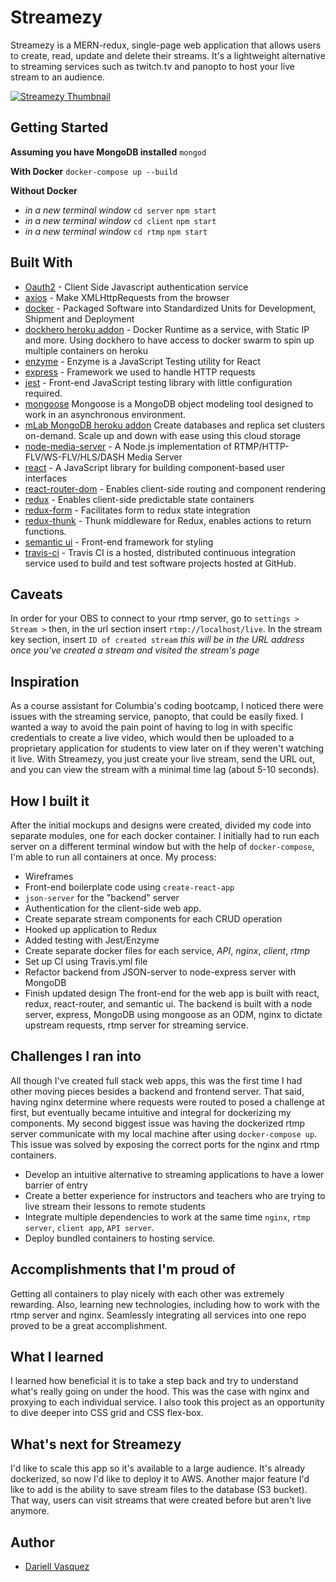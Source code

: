 # Streamezy

Streamezy is a MERN-redux, single-page web application that allows users to create, read, update and delete their streams. It's a lightweight alternative to streaming services such as twitch.tv and panopto to host your live stream to an audience.

[![Streamezy Thumbnail](https://res.cloudinary.com/dquez/image/upload/v1550112111/Streamezy_y0iwuw.png)](https://youtu.be/wfCMtPluhVY)

## Getting Started
**Assuming you have MongoDB installed** `mongod`


**With Docker**
`docker-compose up --build`

**Without Docker**
* *in a new terminal window* `cd server` `npm start`
* *in a new terminal window* `cd client` `npm start`
* *in a new terminal window* `cd rtmp` `npm start`

## Built With

* [Oauth2](https://developers.google.com/identity/protocols/OAuth2) - Client Side Javascript authentication service
* [axios](https://www.npmjs.com/package/axios) - Make XMLHttpRequests from the browser
* [docker](https://www.docker.com) - Packaged Software into Standardized Units for Development, Shipment and Deployment
* [dockhero heroku addon](https://elements.heroku.com/addons/dockhero) - Docker Runtime as a service, with Static IP and more. Using dockhero to have access to docker swarm to spin up multiple containers on heroku
* [enzyme](https://airbnb.io/enzyme/) - Enzyme is a JavaScript Testing utility for React
* [express](https://www.npmjs.com/package/express) - Framework we used to handle HTTP requests
* [jest](https://jestjs.io/) - Front-end JavaScript testing library with little configuration required. 
* [mongoose](https://www.npmjs.com/package/mongoose) Mongoose is a MongoDB object modeling tool designed to work in an asynchronous environment.
* [mLab MongoDB heroku addon](https://elements.heroku.com/addons/mongolab) Create databases and replica set clusters on-demand. Scale up and down with ease using this cloud storage
* [node-media-server](https://www.npmjs.com/package/node-media-server) - A Node.js implementation of RTMP/HTTP-FLV/WS-FLV/HLS/DASH Media Server
* [react](https://reactjs.org/) - A JavaScript library for building component-based user interfaces
* [react-router-dom](https://www.npmjs.com/package/react-router) - Enables client-side routing and component rendering
* [redux](https://redux.js.org/) - Enables client-side predictable state containers
* [redux-form](https://redux-form.com) - Facilitates form to redux state integration
* [redux-thunk](https://github.com/reduxjs/redux-thunk/) - Thunk middleware for Redux, enables actions to return functions.
* [semantic ui](https://semantic-ui.com/) - Front-end framework for styling
* [travis-ci](https://travis-ci.org) - Travis CI is a hosted, distributed continuous integration service used to build and test software projects hosted at GitHub.

## Caveats
In order for your OBS to connect to your rtmp server, go to `settings > Stream >` then, in the url section insert `rtmp://localhost/live`. In the stream key section, insert `ID of created stream` *this will be in the URL address once you've created a stream and visited the stream's page*


## Inspiration
As a course assistant for Columbia's coding bootcamp, I noticed there were issues with the streaming service, panopto, that could be easily fixed. I wanted a way to avoid the pain point of having to log in with specific credentials to create a live video, which would then be uploaded to a proprietary application for students to view later on if they weren't watching it live. With Streamezy, you just create your live stream, send the URL out, and you can view the stream with a minimal time lag (about 5-10 seconds).  

## How I built it
After the initial mockups and designs were created, divided my code into separate modules, one for each docker container. I initially had to run each server on a different terminal window but with the help of `docker-compose`, I'm able to run all containers at once.
My process:
 * Wireframes
 * Front-end boilerplate code using `create-react-app`
 * `json-server` for the "backend" server 
 * Authentication for the client-side web app.
 * Create separate stream components for each CRUD operation
 * Hooked up application to Redux
 * Added testing with Jest/Enzyme
 * Create separate docker files for each service, *API*, *nginx*, *client*, *rtmp*
 * Set up CI using Travis.yml file
 * Refactor backend from JSON-server to node-express server with MongoDB
 * Finish updated design
The front-end for the web app is built with react, redux, react-router, and semantic ui. The backend is built with a node server, express, MongoDB using mongoose as an ODM, nginx to dictate upstream requests, rtmp server for streaming service.

## Challenges I ran into
All though I've created full stack web apps, this was the first time I had other moving pieces besides a backend and frontend server. That said, having nginx determine where requests were routed to posed a challenge at first, but eventually became intuitive and integral for dockerizing my components. My second biggest issue was having the dockerized rtmp server communicate with my local machine after using `docker-compose up`. This issue was solved by exposing the correct ports for the nginx and rtmp containers.

* Develop an intuitive alternative to streaming applications to have a lower barrier of entry
* Create a better experience for instructors and teachers who are trying to live stream their lessons to remote students
* Integrate multiple dependencies to work at the same time `nginx`, `rtmp server`, `client app`, `API server`. 
* Deploy bundled containers to hosting service. 

## Accomplishments that I'm proud of
Getting all containers to play nicely with each other was extremely rewarding. Also, learning new technologies, including how to work with the rtmp server and nginx. Seamlessly integrating all services into one repo proved to be a great accomplishment.

## What I learned
I learned how beneficial it is to take a step back and try to understand what's really going on under the hood. This was the case with nginx and proxying to each individual service. I also took this project as an opportunity to dive deeper into CSS grid and CSS flex-box.

## What's next for Streamezy
I'd like to scale this app so it's available to a large audience. It's already dockerized, so now I'd like to deploy it to AWS. Another major feature I'd like to add is the ability to save stream files to the database (S3 bucket). That way, users can visit streams that were created before but aren't live anymore.


## Author

- [Dariell Vasquez](https://github.com/Dquez)
